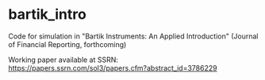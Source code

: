 # bartik_intro
Code for simulation in "Bartik Instruments: An Applied Introduction" (Journal of Financial Reporting, forthcoming)

Working paper available at SSRN: https://papers.ssrn.com/sol3/papers.cfm?abstract_id=3786229
